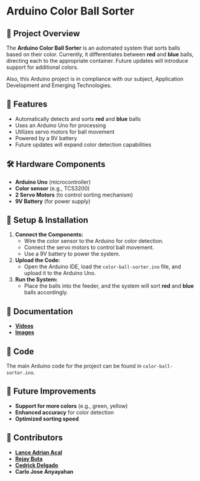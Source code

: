 # Arduino Color Ball Sorter  

## 📌 Project Overview  
The **Arduino Color Ball Sorter** is an automated system that sorts balls based on their color. Currently, it differentiates between **red** and **blue** balls, directing each to the appropriate container. Future updates will introduce support for additional colors.  

Also, this Arduino project is in compliance with our subject, Application Development and Emerging Technologies.

## 🎯 Features  
- Automatically detects and sorts **red** and **blue** balls  
- Uses an Arduino Uno for processing  
- Utilizes servo motors for ball movement  
- Powered by a 9V battery  
- Future updates will expand color detection capabilities  

## 🛠️ Hardware Components  
- **Arduino Uno** (microcontroller)  
- **Color sensor** (e.g., TCS3200)  
- **2 Servo Motors** (to control sorting mechanism)  
- **9V Battery** (for power supply)  

## 🚀 Setup & Installation  
1. **Connect the Components:**  
   - Wire the color sensor to the Arduino for color detection.  
   - Connect the servo motors to control ball movement.  
   - Use a 9V battery to power the system.  
2. **Upload the Code:**  
   - Open the Arduino IDE, load the `color-ball-sorter.ino` file, and upload it to the Arduino Uno.  
3. **Run the System:**  
   - Place the balls into the feeder, and the system will sort **red** and **blue** balls accordingly.  

## 📸 Documentation  
- [**Videos**](documentation/videos)  
- [**Images**](documentation/images)  

## 📖 Code  
The main Arduino code for the project can be found in `color-ball-sorter.ino`.  

## 🔧 Future Improvements  
- **Support for more colors** (e.g., green, yellow)  
- **Enhanced accuracy** for color detection  
- **Optimized sorting speed**  

## 👥 Contributors  
- [**Lance Adrian Acal**](github.com/lncadrnn)
- [**Rejay Buta**](https://github.com/Nakk00)
- [**Cedrick Delgado**](https://github.com/r3tr0taku) 
- **Carlo Jose Anyayahan**

